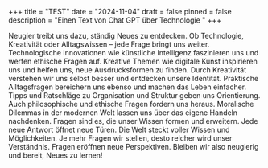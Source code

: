 +++
title = "TEST"
date = "2024-11-04"
draft = false
pinned = false
description = "Einen Text von Chat GPT über Technologie "
+++
<!--StartFragment-->

Neugier treibt uns dazu, ständig Neues zu entdecken. Ob Technologie, Kreativität oder Alltagswissen – jede Frage bringt uns weiter. Technologische Innovationen wie künstliche Intelligenz faszinieren uns und werfen ethische Fragen auf. Kreative Themen wie digitale Kunst inspirieren uns und helfen uns, neue Ausdrucksformen zu finden. Durch Kreativität verstehen wir uns selbst besser und entdecken unsere Identität. Praktische Alltagsfragen bereichern uns ebenso und machen das Leben einfacher. Tipps und Ratschläge zu Organisation und Struktur geben uns Orientierung. Auch philosophische und ethische Fragen fordern uns heraus. Moralische Dilemmas in der modernen Welt lassen uns über das eigene Handeln nachdenken. Fragen sind es, die unser Wissen formen und erweitern. Jede neue Antwort öffnet neue Türen. Die Welt steckt voller Wissen und Möglichkeiten. Je mehr Fragen wir stellen, desto reicher wird unser Verständnis. Fragen eröffnen neue Perspektiven. Bleiben wir also neugierig und bereit, Neues zu lernen!

<!--EndFragment-->
